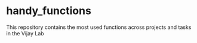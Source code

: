 # handy_functions
This repository contains the most used functions across projects and tasks in the Vijay Lab

